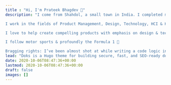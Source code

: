 ```yaml
---
title : "Hi, I'm Prateek Bhagdev 🙌"
description: "I come from Shahdol, a small town in India. I completed my bachelors degree in Computer Science & Engineering, & Yeah... I dropped out of Electronics & Communication Engineering prior to that. I graduated as PGD in Advance Computing from Centre for Development of Advanced Computing, & PGD in Information Technology Management from Symbiosis Centre for Management & Human Resource Development.

I work in the fields of Product Management, Design, Technology, HCI & Human Factors. I believe there is lot that we can apply & connect with these fields into this huge universe, & vice versa. I do what I love and I love what I do. I like thinking, observing, & working on ideas whenever have one. I believe in creating opportunities and possibilities in the world by amalgamation of technology and creativity.

I love to help create compelling products with emphasis on design & technology. I possess keen interest for AI, gesture interfaces, touchable technology & mobility. My key skills include product strategy & roadmap definition, persona identification, user journey mapping, product prototyping & testing, user research & analysis, nurture & commercialize products & solutions for different platforms such as zero interfaces, smart interfaces, wearables, mobile devices & desktops etc.

I follow motor sports & profoundly the Formula 1 🚀

Bragging rights: I’ve been almost shot at while writing a code logic in a 120-degree tent, I’ve made ice-creams out of Water Only, and I’m a pretty good cook :smile:"
lead: "Doks is a Hugo theme for building secure, fast, and SEO-ready documentation websites, which you can easily update and customize."
date: 2020-10-06T08:47:36+00:00
lastmod: 2020-10-06T08:47:36+00:00
draft: false
images: []
---
```

